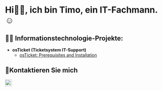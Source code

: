 <h1>Hi👋🏼, ich bin Timo, ein IT-Fachmann.☺</h1>

<h2>👨‍💻 Informationstechnologie-Projekte:</h2>

- <b>osTicket (Ticketsystem IT-Support)</b>
  - [osTicket: Prerequisites and Installation](https://github.com/joshmadakorcc/osticket-prereqs)

<h2>🤳Kontaktieren Sie mich</h2>

[<img align="left" alt="Timo | Gmail" width="22px" src="https://simpleicons.org/icons/gmail.svg" />][gmail]

[gmail]:mailto:kisnertimoit@gmail.com

